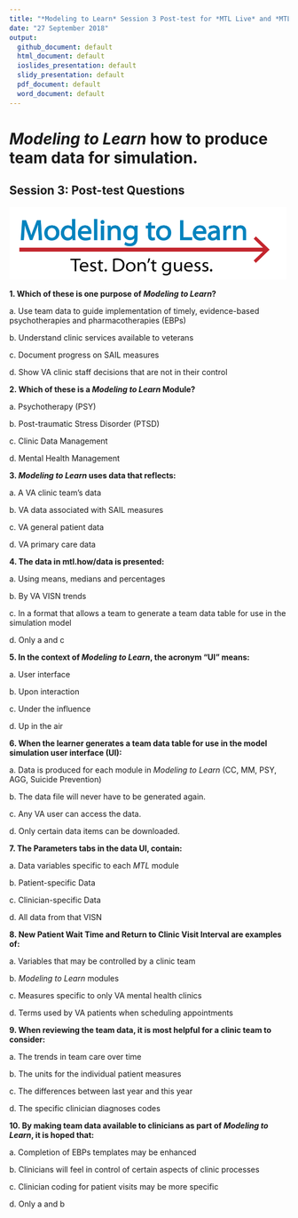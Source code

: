 ```yaml
---
title: "*Modeling to Learn* Session 3 Post-test for *MTL Live* and *MTL Video*"
date: "27 September 2018"
output: 
  github_document: default
  html_document: default
  ioslides_presentation: default
  slidy_presentation: default
  pdf_document: default
  word_document: default
---
```


# *Modeling to Learn* how to produce team data for simulation.
<!-- MTL Logo, HTML img tag -->
## Session 3: Post-test Questions	
<img src = "https://raw.githubusercontent.com/lzim/teampsd/teampsd_style/mtl_logo/mtl_testdontguess_sm.png"
     height = "130" width = "500">  
	
**1. Which of these is one purpose of *Modeling to Learn*?**	

a. Use team data to guide implementation of timely, evidence-based psychotherapies and pharmacotherapies (EBPs)	

b. Understand clinic services available to veterans	

c. Document progress on SAIL measures	

d. Show VA clinic staff decisions that are not in their control	
		
**2. Which of these is a *Modeling to Learn* Module?**	

a. Psychotherapy (PSY)	

b. Post-traumatic Stress Disorder (PTSD)	

c. Clinic Data Management	

d. Mental Health Management	
		
**3. *Modeling to Learn* uses data that reflects:**	

a. A VA clinic team’s data	

b. VA data associated with SAIL measures	

c. VA general patient data	

d. VA primary care data	
		
**4. The data in mtl.how/data is presented:**	

a. Using means, medians and percentages	

b. By VA VISN trends	

c. In a format that allows a team to generate a team data table for use in the simulation model	

d. Only a and c 	
		
**5. In the context of *Modeling to Learn*, the acronym “UI” means:**	

a. User interface	

b. Upon interaction	

c. Under the influence	

d. Up in the air	
			
**6. When the learner generates a team data table for use in the model simulation user interface (UI):**	

a. Data is produced for each module in *Modeling to Learn* (CC, MM, PSY, AGG, Suicide Prevention)	

b. The data file will never have to be generated again.	

c. Any VA user can access the data.	

d. Only certain data items can be downloaded.		
		
**7. The Parameters tabs in the data UI, contain:**	

a. Data variables specific to each *MTL* module	

b. Patient-specific Data	

c. Clinician-specific Data	

d. All data from that VISN	
		
**8. New Patient Wait Time and Return to Clinic Visit Interval are examples of:**	

a. Variables that may be controlled by a clinic team	

b. *Modeling to Learn* modules	

c. Measures specific to only VA mental health clinics	

d. Terms used by VA patients when scheduling appointments	
				
**9. When reviewing the team data, it is most helpful for a clinic team to consider:**	

a. The trends in team care over time	

b. The units for the individual patient measures	

c. The differences between last year and this year	

d. The specific clinician diagnoses codes	
				
**10. By making team data available to clinicians as part of *Modeling to Learn*, it is hoped that:**	

a. Completion of EBPs templates may be enhanced	

b. Clinicians will feel in control of certain aspects of clinic processes	

c. Clinician coding for patient visits may be more specific	

d. Only a and b
